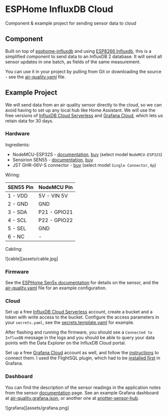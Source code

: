 # ESPHome InfluxDB Cloud
Component &amp; example project for sending sensor data to cloud

## Component

Built on top of [esphome-influxdb](https://github.com/jabastien/esphome-influxdb/tree/use_http_request) and using [ESP8266 Influxdb](https://registry.platformio.org/libraries/tobiasschuerg/ESP8266%20Influxdb), this is a simplified component to send data to an InfluxDB 2 database. It will send all sensor updates in one batch, as fields of the same measurement.

You can use it in your project by pulling from Git or downloading the source - see the [air-quality.yaml](air-quality.yaml) file.

## Example Project

We will send data from an air quality sensor directly to the cloud, so we can avoid having to set up any local hub like Home Assistant. We will use the free versions of [InfluxDB Cloud Serverless](https://www.influxdata.com/products/influxdb-cloud/serverless/) and [Grafana Cloud](https://grafana.com/auth/sign-up?refCode=gr8Ln4qVGeMKBY6), which lets us retain data for 30 days.

### Hardware

Ingredients:
- NodeMCU-ESP32S - [documentation](https://docs.ai-thinker.com/en/esp32/boards/nodemcu_32s), [buy](https://www.aliexpress.com/item/1005001621773806.html) (select model `NodeMCU-ESP32S`)
- Sensirion SEN55 - [documentation](https://sensirion.com/products/catalog/SEN55/), [buy](https://www.soselectronic.com/en/products/sensirion/sen55-sdn-t-371697)
- JST GHR-06V-S connector - [buy](https://www.aliexpress.com/item/1005002288388835.html) (select model `Single Connector`, `6p`)

Wiring:

| SEN55 Pin | NodeMCU Pin  |
|-----------|--------------|
| 1 - VDD   | 5V - VIN 5V  |
| 2 - GND   | GND          |
| 3 - SDA   | P21 - GPIO21 |       
| 4 - SCL   | P22 - GPIO22 |
| 5 - SEL   | GND          |
| 6 - NC    | -            |

Cabling:

![cable][assets/cable.jpg]

### Firmware

See the [ESPHome Sen5x documentation](https://esphome.io/components/sensor/sen5x.html) for details on the sensor, and the [air-quality.yaml](air-quality.yaml) file for an example configuration.

### Cloud

Set up a free [InfluxDB Cloud Serverless](https://www.influxdata.com/products/influxdb-cloud/serverless/) account, create a bucket and a token with write access to the bucket. Configure the access parameters in your `secrets.yaml`, see the [secrets.template.yaml](secrets.template.yaml) for example.

After flashing and running the firmware, you should see a `Connected to InfluxDB` message in the logs and you should be able to query your data points with the Data Explorer on the InfluxDB Cloud portal.

Set up a free [Grafana Cloud](https://grafana.com/auth/sign-up?refCode=gr8Ln4qVGeMKBY6) account as well, and follow the [instructions](https://docs.influxdata.com/influxdb/cloud-serverless/process-data/visualize/grafana/) to connect them. I used the FlightSQL plugin, which had to be [installed first](https://grafana.com/docs/grafana/latest/administration/plugin-management/) in Grafana.    

### Dashboard

You can find the description of the sensor readings in the application notes from the sensor [documentation](https://sensirion.com/products/catalog/SEN55/) page. See an example Grafana dashboard at [air-quality.grafana.json](air-quality.grafana.json), or another one at [anotter-sensor-hub](https://github.com/Jana-Marie/anotter-sensor-hub).

![grafana][assets/grafana.png]
